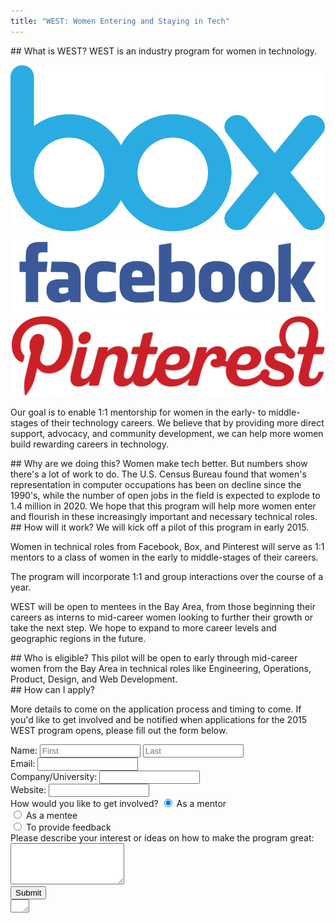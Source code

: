 ```yaml
---
title: "WEST: Women Entering and Staying in Tech"
---
```


<section markdown='1' class='purpletop logos'>
## What is WEST?
WEST is an industry program for women in technology.

[<img src="/static/logos/box.svg" alt="Box" title="Box">](http://box.com/)
[<img src="/static/logos/facebook.svg" alt="Facebook" title="Facebook">](http://facebook.com/)
[<img src="/static/logos/pinterest.svg" alt="Pinterest" title="Pinterest">](http://pinterest.com/)

Our goal is to enable 1:1 mentorship for women in the early- to middle-stages of their technology careers. We believe that by providing more direct support, advocacy, and community development, we can help more women build rewarding careers in technology.
</section>

<section markdown='1' class='green'>
## Why are we doing this?
Women make tech better. But numbers show there's a lot of work to do. The U.S. Census Bureau found that women's representation in computer occupations has been on decline since the 1990's, while the number of open jobs in the field is expected to explode to 1.4 million in 2020. We hope that this program will help more women enter and flourish in these increasingly important and necessary technical roles.
</section>

<section markdown='1'>
## How will it work?
We will kick off a pilot of this program in early 2015.

Women in technical roles from Facebook, Box, and Pinterest will serve as 1:1 mentors to a class of women in the early to middle-stages of their careers.

The program will incorporate 1:1 and group interactions over the course of a year.

WEST will be open to mentees in the Bay Area, from those beginning their careers as interns to mid-career women looking to further their growth or take the next step. We hope to expand to more career levels and geographic regions in the future.
</section>

<section markdown='1' class='purple'>
## Who is eligible?
This pilot will be open to early through mid-career women from the Bay Area in technical roles like Engineering, Operations, Product, Design, and Web Development.
</section>

<section markdown='1'>
## How can I apply?

<form accept-charset="UTF-8" autocomplete="off" enctype="multipart/form-data" method="post" novalidate action="https://westmentors.wufoo.com/forms/m11qd5ab0jmbd4v/#public" markdown="1">

More details to come on the application process and timing to come. If you'd like to get involved and be notified when applications for the 2015 WEST program opens, please fill out the form below.

<section>
<label for="Field6" >Name:</label>
<input id="Field6" name="Field6" size="17" placeholder="First"/>
<input id="Field7" name="Field7" size="17" placeholder="Last"/>
</section>

<section>
<label for="Field8" >Email:</label>
<input id="Field8" name="Field8" type="email" spellcheck="false" size="17" />
</section>

<section>
<label for="Field12" >Company/University:</label>
<input id="Field12" name="Field12" size="17" />
</section>

<section>
<label for="Field9" >Website:</label>
<input id="Field9" name="Field9" type="url" size="17" />
</section>

<section>
<label>How would you like to get involved?</label>
<input id="radioDefault_1" name="Field1" type="hidden" value="" />
<input id="Field1_0" name="Field1" type="radio" value="As a mentor" checked="checked" /> <label for="Field1_0" >As a mentor</label>
<br/>
<input id="Field1_1" name="Field1" type="radio" value="As a mentee" /> <label for="Field1_1" >As a mentee</label>
<br/>
<input id="Field1_2" name="Field1" type="radio" value="To provide feedback" /> <label for="Field1_2" >To provide feedback</label>
</section>

<section>
<label for="Field3">Please describe your interest or ideas on how to make the program great:</label>
<textarea id="Field3" name="Field3" spellcheck="true" rows="4"></textarea>
</section>

<section>
<input id="saveForm" name="saveForm" type="submit" value="Submit" />
</section>

<section class='hidden'>
<textarea name="comment" id="comment" rows="1" cols="1"></textarea>
<input type="hidden" id="idstamp" name="idstamp" value="bapomycaMIRc67Ac9qXM81dznyun6xFJhq15Xqe0LEI=" />
</section>

</form>

</section>
